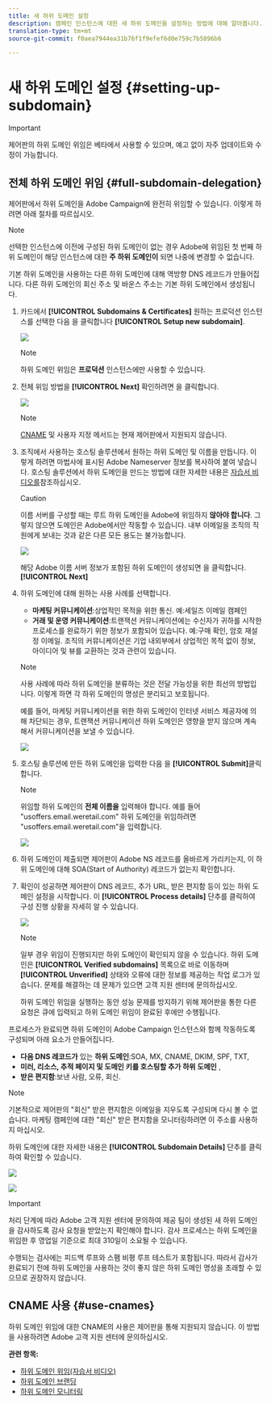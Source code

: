 ```yaml
---
title: 새 하위 도메인 설정
description: 캠페인 인스턴스에 대한 새 하위 도메인을 설정하는 방법에 대해 알아봅니다.
translation-type: tm+mt
source-git-commit: f0aea7944ea31b76f1f9efef6d0e759c7b5896b6

---
```



# 새 하위 도메인 설정 {#setting-up-subdomain}

>[!IMPORTANT]
>
>제어판의 하위 도메인 위임은 베타에서 사용할 수 있으며, 예고 없이 자주 업데이트와 수정이 가능합니다.

## 전체 하위 도메인 위임 {#full-subdomain-delegation}

제어판에서 하위 도메인을 Adobe Campaign에 완전히 위임할 수 있습니다. 이렇게 하려면 아래 절차를 따르십시오.

>[!NOTE]
>
>선택한 인스턴스에 이전에 구성된 하위 도메인이 없는 경우 Adobe에 위임된 첫 번째 하위 도메인이 해당 인스턴스에 대한 **주 하위 도메인이** 되면 나중에 변경할 수 없습니다.
>
>기본 하위 도메인을 사용하는 다른 하위 도메인에 대해 역방향 DNS 레코드가 만들어집니다. 다른 하위 도메인의 회신 주소 및 바운스 주소는 기본 하위 도메인에서 생성됩니다.

1. 카드에서 **[!UICONTROL Subdomains & Certificates]** 원하는 프로덕션 인스턴스를 선택한 다음 을 클릭합니다 **[!UICONTROL Setup new subdomain]**.

   ![](assets/subdomain1.png)

   >[!NOTE]
   >
   >하위 도메인 위임은 **프로덕션** 인스턴스에만 사용할 수 있습니다.

1. 전체 위임 방법을 **[!UICONTROL Next]** 확인하려면 을 클릭합니다.

   ![](assets/subdomain3.png)

   >[!NOTE]
   >
   >[CNAME](#use-cnames) 및 사용자 지정 메서드는 현재 제어판에서 지원되지 않습니다.

1. 조직에서 사용하는 호스팅 솔루션에서 원하는 하위 도메인 및 이름을 만듭니다. 이렇게 하려면 마법사에 표시된 Adobe Nameserver 정보를 복사하여 붙여 넣습니다. 호스팅 솔루션에서 하위 도메인을 만드는 방법에 대한 자세한 내용은 [자습서 비디오를](https://video.tv.adobe.com/v/30175?captions=kor)참조하십시오.

   >[!CAUTION]
   >
   >이름 서버를 구성할 때는 루트 하위 도메인을 Adobe에 위임하지 **않아야 합니다**. 그렇지 않으면 도메인은 Adobe에서만 작동할 수 있습니다. 내부 이메일을 조직의 직원에게 보내는 것과 같은 다른 모든 용도는 불가능합니다.

   ![](assets/subdomain4.png)

   해당 Adobe 이름 서버 정보가 포함된 하위 도메인이 생성되면 을 클릭합니다. **[!UICONTROL Next]**

1. 하위 도메인에 대해 원하는 사용 사례를 선택합니다.

   * **마케팅 커뮤니케이션**:상업적인 목적을 위한 통신. 예:세일즈 이메일 캠페인
   * **거래 및 운영 커뮤니케이션**:트랜잭션 커뮤니케이션에는 수신자가 귀하를 시작한 프로세스를 완료하기 위한 정보가 포함되어 있습니다. 예:구매 확인, 암호 재설정 이메일. 조직의 커뮤니케이션은 기업 내외부에서 상업적인 목적 없이 정보, 아이디어 및 뷰를 교환하는 것과 관련이 있습니다.
   >[!NOTE]
   >
   >사용 사례에 따라 하위 도메인을 분류하는 것은 전달 가능성을 위한 최선의 방법입니다. 이렇게 하면 각 하위 도메인의 명성은 분리되고 보호됩니다.
   >
   >예를 들어, 마케팅 커뮤니케이션을 위한 하위 도메인이 인터넷 서비스 제공자에 의해 차단되는 경우, 트랜잭션 커뮤니케이션 하위 도메인은 영향을 받지 않으며 계속해서 커뮤니케이션을 보낼 수 있습니다.

   ![](assets/subdomain5.png)

1. 호스팅 솔루션에 만든 하위 도메인을 입력한 다음 을 **[!UICONTROL Submit]**&#x200B;클릭합니다.

   >[!NOTE]
   >
   > 위임할 하위 도메인의 **전체 이름을** 입력해야 합니다. 예를 들어 &quot;usoffers.email.weretail.com&quot; 하위 도메인을 위임하려면 &quot;usoffers.email.weretail.com&quot;을 입력합니다.

   ![](assets/subdomain6.png)

1. 하위 도메인이 제출되면 제어판이 Adobe NS 레코드를 올바르게 가리키는지, 이 하위 도메인에 대해 SOA(Start of Authority) 레코드가 없는지 확인합니다.

1. 확인이 성공하면 제어판이 DNS 레코드, 추가 URL, 받은 편지함 등이 있는 하위 도메인 설정을 시작합니다. 이 **[!UICONTROL Process details]** 단추를 클릭하여 구성 진행 상황을 자세히 알 수 있습니다.

   ![](assets/subdomain7.png)

   >[!NOTE]
   >
   >일부 경우 위임이 진행되지만 하위 도메인이 확인되지 않을 수 있습니다. 하위 도메인은 **[!UICONTROL Verified subdomains]** 목록으로 바로 이동하며 **[!UICONTROL Unverified]** 상태와 오류에 대한 정보를 제공하는 작업 로그가 있습니다. 문제를 해결하는 데 문제가 있으면 고객 지원 센터에 문의하십시오.
   >
   >하위 도메인 위임을 실행하는 동안 성능 문제를 방지하기 위해 제어판을 통한 다른 요청은 큐에 입력되고 하위 도메인 위임이 완료된 후에만 수행됩니다.

프로세스가 완료되면 하위 도메인이 Adobe Campaign 인스턴스와 함께 작동하도록 구성되며 아래 요소가 만들어집니다.

* **다음 DNS 레코드가** 있는 **하위 도메인**:SOA, MX, CNAME, DKIM, SPF, TXT,
* **미러, 리소스, 추적 페이지 및 도메인 키를 호스팅할 추가 하위 도메인** ,
* **받은 편지함**:보낸 사람, 오류, 회신.

>[!NOTE]
>
>기본적으로 제어판의 &quot;회신&quot; 받은 편지함은 이메일을 지우도록 구성되며 다시 볼 수 없습니다. 마케팅 캠페인에 대한 &quot;회신&quot; 받은 편지함을 모니터링하려면 이 주소를 사용하지 마십시오.


하위 도메인에 대한 자세한 내용은 **[!UICONTROL Subdomain Details]** 단추를 클릭하여 확인할 수 있습니다.

![](assets/subdomain_details_general.png)

![](assets/subdomains_details_senderinfo.png)

>[!IMPORTANT]
>
>처리 단계에 따라 Adobe 고객 지원 센터에 문의하여 제공 팀이 생성된 새 하위 도메인을 감사하도록 감사 요청을 받았는지 확인해야 합니다. 감사 프로세스는 하위 도메인을 위임한 후 영업일 기준으로 최대 310일이 소요될 수 있습니다.
>
>수행되는 검사에는 피드백 루프와 스팸 비평 루프 테스트가 포함됩니다. 따라서 감사가 완료되기 전에 하위 도메인을 사용하는 것이 좋지 않은 하위 도메인 명성을 초래할 수 있으므로 권장하지 않습니다.

## CNAME 사용 {#use-cnames}

하위 도메인 위임에 대한 CNAME의 사용은 제어판을 통해 지원되지 않습니다. 이 방법을 사용하려면 Adobe 고객 지원 센터에 문의하십시오.

**관련 항목:**

* [하위 도메인 위임(자습서 비디오)](https://docs.adobe.com/content/help/en/campaign-learn/campaign-standard-tutorials/administrating/control-panel/subdomain-delegation.html)
* [하위 도메인 브랜딩](../../subdomains-certificates/using/subdomains-branding.md)
* [하위 도메인 모니터링](../../subdomains-certificates/using/monitoring-subdomains.md)